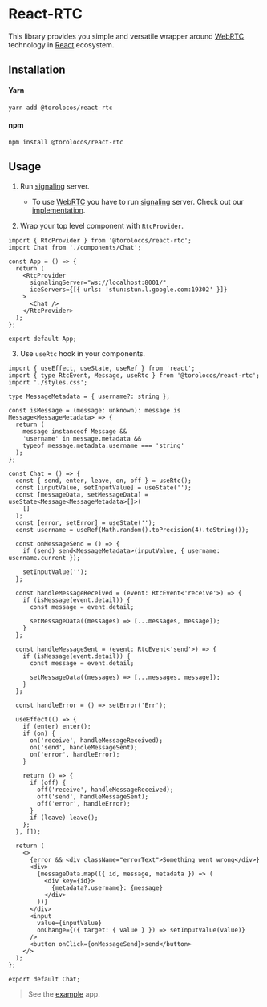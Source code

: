 # React-RTC

This library provides you simple and versatile wrapper around [WebRTC](https://webrtc.org/) technology in [React](https://reactjs.org/) ecosystem.

## Installation

#### Yarn

```shell
yarn add @torolocos/react-rtc
```

#### npm

```shell
npm install @torolocos/react-rtc
```

## Usage

1. Run [signaling](https://www.wowza.com/blog/webrtc-signaling-servers) server.

   - To use [WebRTC](https://webrtc.org/) you have to run [signaling](https://www.wowza.com/blog/webrtc-signaling-servers) server. Check out our [implementation](https://github.com/torolocos/react-rtc/tree/main/apps/signaling).

2. Wrap your top level component with `RtcProvider`.

```tsx
import { RtcProvider } from '@torolocos/react-rtc';
import Chat from './components/Chat';

const App = () => {
  return (
    <RtcProvider
      signalingServer="ws://localhost:8001/"
      iceServers={[{ urls: 'stun:stun.l.google.com:19302' }]}
    >
      <Chat />
    </RtcProvider>
  );
};

export default App;
```

3. Use `useRtc` hook in your components.

```tsx
import { useEffect, useState, useRef } from 'react';
import { type RtcEvent, Message, useRtc } from '@torolocos/react-rtc';
import './styles.css';

type MessageMetadata = { username?: string };

const isMessage = (message: unknown): message is Message<MessageMetadata> => {
  return (
    message instanceof Message &&
    'username' in message.metadata &&
    typeof message.metadata.username === 'string'
  );
};

const Chat = () => {
  const { send, enter, leave, on, off } = useRtc();
  const [inputValue, setInputValue] = useState('');
  const [messageData, setMessageData] = useState<Message<MessageMetadata>[]>(
    []
  );
  const [error, setError] = useState('');
  const username = useRef(Math.random().toPrecision(4).toString());

  const onMessageSend = () => {
    if (send) send<MessageMetadata>(inputValue, { username: username.current });

    setInputValue('');
  };

  const handleMessageReceived = (event: RtcEvent<'receive'>) => {
    if (isMessage(event.detail)) {
      const message = event.detail;

      setMessageData((messages) => [...messages, message]);
    }
  };

  const handleMessageSent = (event: RtcEvent<'send'>) => {
    if (isMessage(event.detail)) {
      const message = event.detail;

      setMessageData((messages) => [...messages, message]);
    }
  };

  const handleError = () => setError('Err');

  useEffect(() => {
    if (enter) enter();
    if (on) {
      on('receive', handleMessageReceived);
      on('send', handleMessageSent);
      on('error', handleError);
    }

    return () => {
      if (off) {
        off('receive', handleMessageReceived);
        off('send', handleMessageSent);
        off('error', handleError);
      }
      if (leave) leave();
    };
  }, []);

  return (
    <>
      {error && <div className="errorText">Something went wrong</div>}
      <div>
        {messageData.map(({ id, message, metadata }) => (
          <div key={id}>
            {metadata?.username}: {message}
          </div>
        ))}
      </div>
      <input
        value={inputValue}
        onChange={({ target: { value } }) => setInputValue(value)}
      />
      <button onClick={onMessageSend}>send</button>
    </>
  );
};

export default Chat;
```

> See the [example](https://github.com/torolocos/react-rtc/tree/main/apps/example) app.
